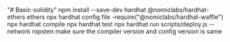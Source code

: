 "# Basic-solidity" 
npm install --save-dev hardhat @nomiclabs/hardhat-ethers ethers
npx hardhat
config file -require("@nomiclabs/hardhat-waffle")
npx hardhat compile
npx hardhat test
npx hardhat run scripts/deploy.js --network ropsten
make sure the compiler version and config version is same



